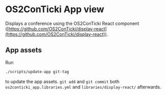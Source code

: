 # OS2ConTicki App view

Displays a conference using the OS2ConTicki React component
([https://github.com/OS2ConTicki/display-react](https://github.com/OS2ConTicki/display-react)).

## App assets

Run

```sh
./scripts/update-app git-tag
```

to update the app assets. `git add` and `git commit` both
`os2conticki_app.libraries.yml` and `libraries/display-react/` afterwards.
